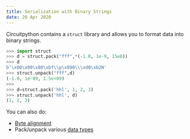 ```yaml
---
title: Serialization with Binary Strings
date: 26 Apr 2020
---
```


Circuitpython contains a `struct` library and allows you to format data
into binary strings.

```python
>>> import struct
>>> d = struct.pack("fff",*(-1.0, 1e-9, 15e8))
>>> d
b'\x00\x00\x80\xbf\\p\x890\\\xd0\xb2N'
>>> struct.unpack("fff",d)
(-1.0, 1e-09, 1.5e+09)
>>> 
>>> d=struct.pack('hhl', 1, 2, 3)
>>> struct.unpack('hhl', d)
(1, 2, 3)

```

You can also do:

- [Byte alignment](https://docs.python.org/3.7/library/struct.html#byte-order-size-and-alignment)
- Pack/unpack various [data types](https://docs.python.org/3.7/library/struct.html#format-characters)
